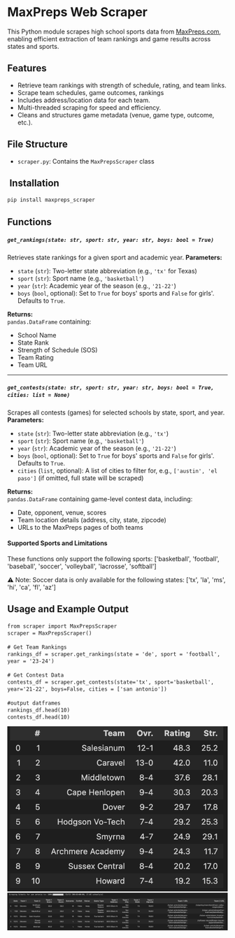 # MaxPreps Web Scraper

This Python module scrapes high school sports data from [MaxPreps.com](https://www.maxpreps.com), enabling efficient extraction of team rankings and game results across states and sports.

## Features

- Retrieve team rankings with strength of schedule, rating, and team links.
- Scrape team schedules, game outcomes, rankings
- Includes address/location data for each team.
- Multi-threaded scraping for speed and efficiency.
- Cleans and structures game metadata (venue, game type, outcome, etc.).

##  File Structure

- `scraper.py`: Contains the `MaxPrepsScraper` class 

## ️ Installation

```bash
pip install maxpreps_scraper
```
##  Functions

##### `get_rankings(state: str, sport: str, year: str, boys: bool = True)`

Retrieves state rankings for a given sport and academic year.
**Parameters:**
- `state` (`str`): Two-letter state abbreviation (e.g., `'tx'` for Texas)
- `sport` (`str`): Sport name (e.g., `'basketball'`)
- `year` (`str`): Academic year of the season (e.g., `'21-22'`)
- `boys` (`bool`, optional): Set to `True` for boys' sports and `False` for girls'. Defaults to `True`.

**Returns:**  
`pandas.DataFrame` containing:
- School Name
- State Rank
- Strength of Schedule (SOS)
- Team Rating
- Team URL

---

##### `get_contests(state: str, sport: str, year: str, boys: bool = True, cities: list = None)`

Scrapes all contests (games) for selected schools by state, sport, and year.
**Parameters:**
- `state` (`str`): Two-letter state abbreviation (e.g., `'tx'`)
- `sport` (`str`): Sport name (e.g., `'basketball'`)
- `year` (`str`): Academic year of the season (e.g., `'21-22'`)
- `boys` (`bool`, optional): Set to `True` for boys' sports and `False` for girls'. Defaults to `True`.
- `cities` (`list`, optional): A list of cities to filter for, e.g., `['austin', 'el paso']` (if omitted, full state will be scraped)

**Returns:**  
`pandas.DataFrame` containing game-level contest data, including:
- Date, opponent, venue, scores
- Team location details (address, city, state, zipcode)
- URLs to the MaxPreps pages of both teams

#### Supported Sports and Limitations
These functions only support the following sports:
['basketball', 'football', 'baseball', 'soccer', 'volleyball', 'lacrosse', 'softball']

⚠️ Note: Soccer data is only available for the following states:
['tx', 'la', 'ms', 'hi', 'ca', 'fl', 'az']
## Usage and Example Output
```
from scraper import MaxPrepsScraper
scraper = MaxPrepsScraper()

# Get Team Rankings
rankings_df = scraper.get_rankings(state = 'de', sport = 'football', year = '23-24')

# Get Contest Data
contests_df = scraper.get_contests(state='tx', sport='basketball', year='21-22', boys=False, cities = ['san antonio'])

#output datframes
rankings_df.head(10)
contests_df.head(10)
```
![Get Rankings](images/rankings_demo.png)
![Get Contests](images/contests_demo.png)



